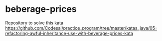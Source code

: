 # beberage-prices
Repository to solve this kata https://github.com/Codesai/practice_program/tree/master/katas_java/05-refactoring-awful-inheritance-use-with-beverage-prices-kata
